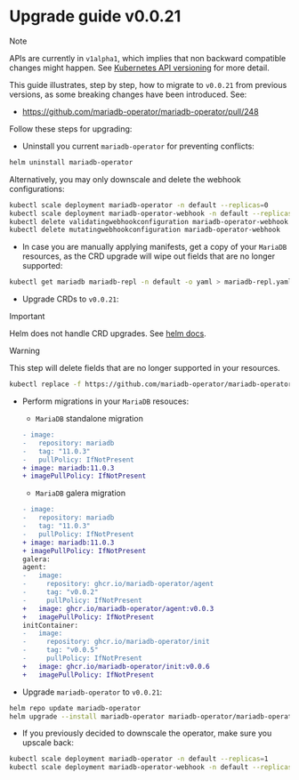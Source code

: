 # Upgrade guide v0.0.21

> [!NOTE]  
> APIs are currently in `v1alpha1`, which implies that non backward compatible changes might happen. See [Kubernetes API versioning](https://kubernetes.io/docs/reference/using-api/#api-versioning) for more detail.

This guide illustrates, step by step, how to migrate to `v0.0.21` from previous versions, as some breaking changes have been introduced. See:
- https://github.com/mariadb-operator/mariadb-operator/pull/248

Follow these steps for upgrading:

- Uninstall you current `mariadb-operator` for preventing conflicts:
```bash
helm uninstall mariadb-operator
```
Alternatively, you may only downscale and delete the webhook configurations:
```bash
kubectl scale deployment mariadb-operator -n default --replicas=0
kubectl scale deployment mariadb-operator-webhook -n default --replicas=0
kubectl delete validatingwebhookconfiguration mariadb-operator-webhook
kubectl delete mutatingwebhookconfiguration mariadb-operator-webhook
```

- In case you are manually applying manifests, get a copy of your `MariaDB` resources, as the CRD upgrade will wipe out fields that are no longer supported:
```bash
kubectl get mariadb mariadb-repl -n default -o yaml > mariadb-repl.yaml
```

- Upgrade CRDs to `v0.0.21`:
> [!IMPORTANT]  
> Helm does not handle CRD upgrades. See [helm docs](https://helm.sh/docs/chart_best_practices/custom_resource_definitions/#some-caveats-and-explanations).

> [!WARNING]  
> This step will delete fields that are no longer supported in your resources.
```bash
kubectl replace -f https://github.com/mariadb-operator/mariadb-operator/releases/download/helm-chart-0.21.0/crds.yaml
```

- Perform migrations in your `MariaDB` resouces:
  - `MariaDB` standalone migration
   ```diff
   - image:
  -   repository: mariadb
  -   tag: "11.0.3"
  -   pullPolicy: IfNotPresent
  + image: mariadb:11.0.3
  + imagePullPolicy: IfNotPresent
   ```
   - `MariaDB` galera migration
    ```diff
   - image:
  -   repository: mariadb
  -   tag: "11.0.3"
  -   pullPolicy: IfNotPresent
  + image: mariadb:11.0.3
  + imagePullPolicy: IfNotPresent
  galera:
    agent:
  -   image:
  -     repository: ghcr.io/mariadb-operator/agent
  -     tag: "v0.0.2"
  -     pullPolicy: IfNotPresent
  +   image: ghcr.io/mariadb-operator/agent:v0.0.3
  +   imagePullPolicy: IfNotPresent
    initContainer:
  -   image:
  -     repository: ghcr.io/mariadb-operator/init
  -     tag: "v0.0.5"
  -     pullPolicy: IfNotPresent
  +   image: ghcr.io/mariadb-operator/init:v0.0.6
  +   imagePullPolicy: IfNotPresent
   ```
 
-  Upgrade `mariadb-operator` to `v0.0.21`:
```bash 
helm repo update mariadb-operator
helm upgrade --install mariadb-operator mariadb-operator/mariadb-operator --version 0.21.0 
```

- If you previously decided to downscale the operator, make sure you upscale back:
```bash
kubectl scale deployment mariadb-operator -n default --replicas=1
kubectl scale deployment mariadb-operator-webhook -n default --replicas=1
```